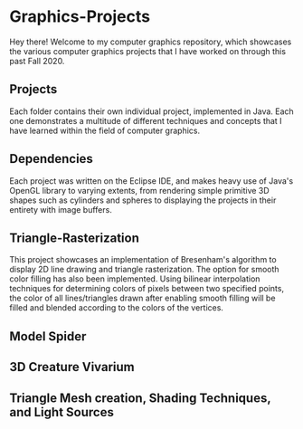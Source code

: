 # Graphics-Projects

Hey there! Welcome to my computer graphics repository, which showcases the various computer graphics projects that I have worked on through this past Fall 2020.

## Projects

Each folder contains their own individual project, implemented in Java. Each one demonstrates a multitude of different techniques and concepts that I have learned within the field of computer graphics.

## Dependencies

Each project was written on the Eclipse IDE, and makes heavy use of Java's OpenGL library to varying extents, from rendering simple primitive 3D shapes such as cylinders and spheres to displaying the projects in their entirety with image buffers.

## Triangle-Rasterization

This project showcases an implementation of Bresenham's algorithm to display 2D line drawing and triangle rasterization. The option for smooth color filling has also been implemented. Using bilinear interpolation techniques for determining colors of pixels between two specified points, the color of all lines/triangles drawn after enabling smooth filling will be filled and blended according to the colors of the vertices.

## Model Spider

## 3D Creature Vivarium

## Triangle Mesh creation, Shading Techniques, and Light Sources
